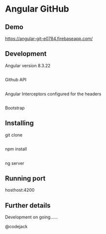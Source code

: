 # Angular GitHub


## Demo 
https://angular-git-e0784.firebaseapp.com/


## Development 
Angular version 8.3.22 
## 
Github API
## 
Angular Interceptors configured for the headers
## 
Bootstrap

## Installing
git clone  
## 
npm install
## 
ng server

## Running port

hosthost:4200


## Further details

Development on going......


@codejack
